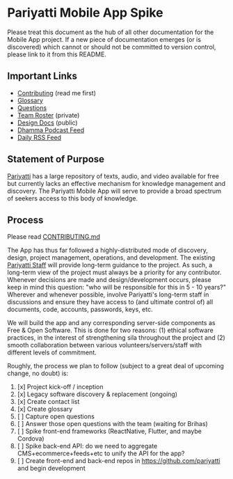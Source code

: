 # Pariyatti Mobile App Spike

Please treat this document as the hub of all other documentation for the Mobile App project. If a new piece of documentation emerges (or is discovered) which cannot or should not be committed to version control, please link to it from this README.


## Important Links

- [Contributing](https://github.com/Pariyatti-apps/pariyatti-mobile-app-spike/blob/master/CONTRIBUTING.md) (read me first)
- [Glossary](https://github.com/Pariyatti-apps/pariyatti-mobile-app-spike/blob/master/GLOSSARY.md)
- [Questions](https://github.com/Pariyatti-apps/pariyatti-mobile-app-spike/blob/master/QUESTIONS.md)
- [Team Roster](https://drive.google.com/drive/folders/1RTAw2izD3m9hb79DJE2uu-4qepFby0px?usp=sharing) (private)
- [Design Docs](https://drive.google.com/drive/folders/1Iga6z-5tndLJ411XG5ibimLwNC5VZDVv?usp=sharing) (public)
- [Dhamma Podcast Feed](http://feeds.pariyatti.org/dhammapodcasts)
- [Daily RSS Feed](https://www.pariyatti.org/Free-Resources/Daily-Words/RSS-Feeds)


## Statement of Purpose

[Pariyatti](https://www.pariyatti.org) has a large repository of texts, audio, and video available for free but currently lacks an effective mechanism for knowledge management and discovery. The Pariyatti Mobile App will serve to provide a broad spectrum of seekers access to this body of knowledge.


## Process

Please read [CONTRIBUTING.md](https://github.com/Pariyatti-apps/pariyatti-mobile-app-spike/blob/master/CONTRIBUTING.md)

The App has thus far followed a highly-distributed mode of discovery, design, project management, operations, and development. The existing [Pariyatti Staff](https://pariyatti.org/About#section4) will provide long-term guidance to the project. As such, a long-term view of the project must always be a priority for any contributor. Whenever decisions are made and design/development occurs, please keep in mind this question: "who will be responsible for this in 5 - 10 years?" Wherever and whenever possible, involve Pariyatti's long-term staff in discussions and ensure they have access to (and ultimate control of) all documents, code, accounts, passwords, keys, etc.

We will build the app and any corresponding server-side components as Free & Open Software. This is done for two reasons: (1) ethical software practices, in the interest of strengthening sila throughout the project and (2) smooth collaboration between various volunteers/servers/staff with different levels of commitment.

Roughly, the process we plan to follow (subject to a great deal of upcoming change, no doubt) is:

1. [x] Project kick-off / inception
2. [x] Legacy software discovery & replacement (ongoing)
3. [x] Create contact list
4. [x] Create glossary
5. [ ] Capture open questions
6. [ ] Answer those open questions with the team (waiting for Brihas)
7. [ ] Spike front-end frameworks (ReactNative, Flutter, and maybe Cordova)
8. [ ] Spike back-end API: do we need to aggregate CMS+ecommerce+feeds+etc to unify the API for the app?
9. [ ] Create front-end and back-end repos in https://github.com/pariyatti and begin development

